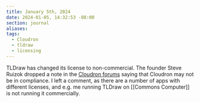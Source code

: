 ```yaml
---
title: January 5th, 2024
date: 2024-01-05, 14:32:53 -08:00
section: journal
aliases: 
tags:
  - Cloudron
  - tldraw
  - licensing
---
```

TLDraw has changed its license to non-commercial. The founder Steve Ruizok dropped a note in the [Cloudron forums](https://forum.cloudron.io/topic/10800/license-change/3) saying that Cloudron may not be in compliance. I left a comment, as there are a number of apps with different licenses, and e.g. me running TLDraw on [[Commons Computer]] is not running it commercially.